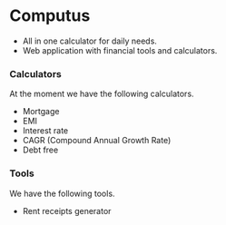 # Computus

- All in one calculator for daily needs. 
- Web application with financial tools and calculators.

### Calculators
At the moment we have the following calculators.
- Mortgage
- EMI
- Interest rate
- CAGR (Compound Annual Growth Rate)
- Debt free

### Tools
We have the following tools.
- Rent receipts generator

